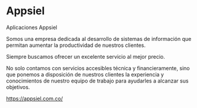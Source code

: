 # Appsiel
Aplicaciones Appsiel

Somos una empresa dedicada al desarrollo de sistemas de información que permitan aumentar la productividad de nuestros clientes.
 
Siempre buscamos ofrecer un excelente servicio al mejor precio.

No solo contamos con servicios accesibles técnica y financieramente, sino que ponemos a disposición de nuestros clientes la experiencia y conocimientos de nuestro equipo de trabajo para ayudarles a alcanzar sus objetivos. 

 
https://appsiel.com.co/

